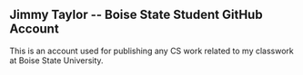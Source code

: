## Jimmy Taylor -- Boise State Student GitHub Account

This is an account used for publishing any CS work related to my classwork at Boise State University.

